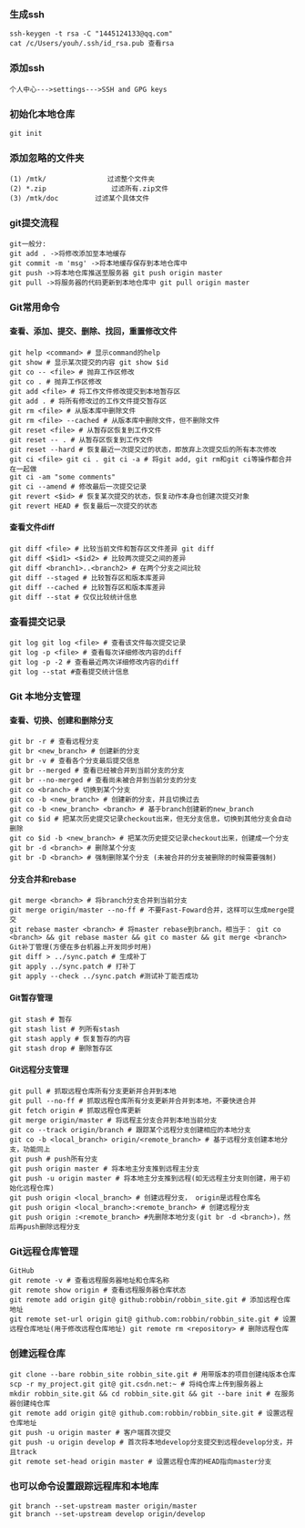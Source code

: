 ### 生成ssh    
    ssh-keygen -t rsa -C "1445124133@qq.com"
    cat /c/Users/youh/.ssh/id_rsa.pub 查看rsa

### 添加ssh 
    个人中心--->settings--->SSH and GPG keys

### 初始化本地仓库
    git init

### 添加忽略的文件夹
    (1) /mtk/               过滤整个文件夹
    (2) *.zip                过滤所有.zip文件
    (3) /mtk/doc         过滤某个具体文件      

### git提交流程
    git一般分:
    git add . ->将修改添加至本地缓存
    git commit -m 'msg' ->将本地缓存保存到本地仓库中
    git push ->将本地仓库推送至服务器 git push origin master
    git pull ->将服务器的代码更新到本地仓库中 git pull origin master     

### Git常用命令

#### 查看、添加、提交、删除、找回，重置修改文件
    git help <command> # 显示command的help
    git show # 显示某次提交的内容 git show $id
    git co -- <file> # 抛弃工作区修改
    git co . # 抛弃工作区修改
    git add <file> # 将工作文件修改提交到本地暂存区
    git add . # 将所有修改过的工作文件提交暂存区
    git rm <file> # 从版本库中删除文件
    git rm <file> --cached # 从版本库中删除文件，但不删除文件
    git reset <file> # 从暂存区恢复到工作文件
    git reset -- . # 从暂存区恢复到工作文件
    git reset --hard # 恢复最近一次提交过的状态，即放弃上次提交后的所有本次修改
    git ci <file> git ci . git ci -a # 将git add, git rm和git ci等操作都合并在一起做
    git ci -am "some comments"
    git ci --amend # 修改最后一次提交记录
    git revert <$id> # 恢复某次提交的状态，恢复动作本身也创建次提交对象
    git revert HEAD # 恢复最后一次提交的状态

#### 查看文件diff
    git diff <file> # 比较当前文件和暂存区文件差异 git diff
    git diff <$id1> <$id2> # 比较两次提交之间的差异
    git diff <branch1>..<branch2> # 在两个分支之间比较
    git diff --staged # 比较暂存区和版本库差异
    git diff --cached # 比较暂存区和版本库差异
    git diff --stat # 仅仅比较统计信息

### 查看提交记录
    git log git log <file> # 查看该文件每次提交记录
    git log -p <file> # 查看每次详细修改内容的diff
    git log -p -2 # 查看最近两次详细修改内容的diff
    git log --stat #查看提交统计信息

### Git 本地分支管理

#### 查看、切换、创建和删除分支
    git br -r # 查看远程分支
    git br <new_branch> # 创建新的分支
    git br -v # 查看各个分支最后提交信息
    git br --merged # 查看已经被合并到当前分支的分支
    git br --no-merged # 查看尚未被合并到当前分支的分支
    git co <branch> # 切换到某个分支
    git co -b <new_branch> # 创建新的分支，并且切换过去
    git co -b <new_branch> <branch> # 基于branch创建新的new_branch
    git co $id # 把某次历史提交记录checkout出来，但无分支信息，切换到其他分支会自动删除
    git co $id -b <new_branch> # 把某次历史提交记录checkout出来，创建成一个分支
    git br -d <branch> # 删除某个分支
    git br -D <branch> # 强制删除某个分支 (未被合并的分支被删除的时候需要强制)

#### 分支合并和rebase
    git merge <branch> # 将branch分支合并到当前分支
    git merge origin/master --no-ff # 不要Fast-Foward合并，这样可以生成merge提交
    git rebase master <branch> # 将master rebase到branch，相当于： git co <branch> && git rebase master && git co master && git merge <branch>
    Git补丁管理(方便在多台机器上开发同步时用)
    git diff > ../sync.patch # 生成补丁
    git apply ../sync.patch # 打补丁
    git apply --check ../sync.patch #测试补丁能否成功

#### Git暂存管理
    git stash # 暂存
    git stash list # 列所有stash
    git stash apply # 恢复暂存的内容
    git stash drop # 删除暂存区

#### Git远程分支管理

    git pull # 抓取远程仓库所有分支更新并合并到本地
    git pull --no-ff # 抓取远程仓库所有分支更新并合并到本地，不要快进合并
    git fetch origin # 抓取远程仓库更新
    git merge origin/master # 将远程主分支合并到本地当前分支
    git co --track origin/branch # 跟踪某个远程分支创建相应的本地分支
    git co -b <local_branch> origin/<remote_branch> # 基于远程分支创建本地分支，功能同上
    git push # push所有分支
    git push origin master # 将本地主分支推到远程主分支
    git push -u origin master # 将本地主分支推到远程(如无远程主分支则创建，用于初始化远程仓库)
    git push origin <local_branch> # 创建远程分支， origin是远程仓库名
    git push origin <local_branch>:<remote_branch> # 创建远程分支
    git push origin :<remote_branch> #先删除本地分支(git br -d <branch>)，然后再push删除远程分支

### Git远程仓库管理
    GitHub
    git remote -v # 查看远程服务器地址和仓库名称
    git remote show origin # 查看远程服务器仓库状态
    git remote add origin git@ github:robbin/robbin_site.git # 添加远程仓库地址
    git remote set-url origin git@ github.com:robbin/robbin_site.git # 设置远程仓库地址(用于修改远程仓库地址) git remote rm <repository> # 删除远程仓库

### 创建远程仓库
    git clone --bare robbin_site robbin_site.git # 用带版本的项目创建纯版本仓库
    scp -r my_project.git git@ git.csdn.net:~ # 将纯仓库上传到服务器上
    mkdir robbin_site.git && cd robbin_site.git && git --bare init # 在服务器创建纯仓库
    git remote add origin git@ github.com:robbin/robbin_site.git # 设置远程仓库地址
    git push -u origin master # 客户端首次提交
    git push -u origin develop # 首次将本地develop分支提交到远程develop分支，并且track
    git remote set-head origin master # 设置远程仓库的HEAD指向master分支

### 也可以命令设置跟踪远程库和本地库
    git branch --set-upstream master origin/master
    git branch --set-upstream develop origin/develop
